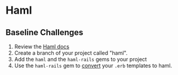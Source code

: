 # Haml

## Baseline Challenges

1. Review the [Haml docs](http://haml.info/)
1. Create a branch of your project called "haml".
1. Add the `haml` and the `haml-rails` gems to your project
1. Use the `haml-rails` gem to [convert](https://github.com/indirect/haml-rails) your `.erb` templates to haml.
